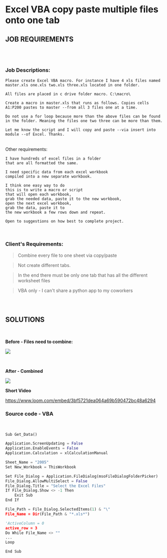 
# **Excel VBA copy paste multiple files onto one tab**

## **JOB REQUIREMENTS**
<br />

<!-- ##### **Job Post URL:** `<link>` : ***<https://www.upwork.com/nx/wm/pre-hire/f/offer/21667045>*** -->
<br />

### **Job Descriptions:**

    Please create Excel VBA macro. For instance I have 4 xls files named master.xls one.xls two.xls three.xls located in one folder.

    All files are placed in c drive folder macro. C:\macro\

    Create a macro in master.xls that runs as follows. Copies cells A1:P200 pastes to master --from all 3 files one at a time.

    Do not use a for loop because more than the above files can be found in the folder. Meaning the files one two three can be more than them.

    Let me know the script and I will copy and paste --via insert into module --of Excel. Thanks.


<br />
Other requirements:

    I have hundreds of excel files in a folder 
    that are all formatted the same.  

    I need specific data from each excel workbook 
    compiled into a new separate workbook.

    I think one easy way to do 
    this is to write a macro or script 
    that will open each workbook, 
    grab the needed data, paste it to the new workbook, 
    open the next excel workbook, 
    grab the data, paste it to 
    the new workbook a few rows down and repeat.  

    Open to suggestions on how best to complete project.

<br />

### **Client's Requirements:**

> Combine every file to one sheet via copy/paste

> Not create different tabs. 

> In the end there must be only one tab that has all the different worksheet files

> VBA only - I can't share a python app to my coworkers

<br />

#
## **SOLUTIONS**

<br />

**Before - Files need to combine:**

![](https://github.com/nhphuc2210/previous-similar-projects/blob/main/vba--combine-files/.data/before-file-need-to-combine.jpg)

<br />

**After - Combined**

![](https://github.com/nhphuc2210/previous-similar-projects/blob/main/vba--combine-files/.data/after-combined-by-button.jpg)

**Short Video**


https://www.loom.com/embed/3bf5721dea064a69b590472bc48a6294



### **Source code - VBA**

<br />


```python
Sub Get_Data()

Application.ScreenUpdating = False
Application.EnableEvents = False
Application.Calculation = xlCalculationManual

Sheet_Name = "2005"
Set New_Workbook = ThisWorkbook

Set File_Dialog = Application.FileDialog(msoFileDialogFolderPicker)
File_Dialog.AllowMultiSelect = False
File_Dialog.Title = "Select the Excel Files"
If File_Dialog.Show <> -1 Then
    Exit Sub
End If

File_Path = File_Dialog.SelectedItems(1) & "\"
File_Name = Dir(File_Path & "*.xls*")

'ActiveColumn = 0
active_row = 3
Do While File_Name <> ""
...
Loop

End Sub
```

<!-- 


    Set File = Workbooks.Open(Filename:=File_Path & File_Name)
    Set TotalRange = File.Worksheets(Sheet_Name).UsedRange
    Set TotalRange = TotalRange.Offset(1, 0).Resize(TotalRange.Rows.Count - 1, _
                                               TotalRange.Columns.Count)
    TotalRange.Copy
    
    'ActiveColumn = ActiveColumn + 1
      
    active_row = active_row - 1
    New_Workbook.Worksheets("Sheet1").Cells(active_row, 1).PasteSpecial Paste:=xlPasteAll
    
    row_number = File.Worksheets(1).UsedRange.Rows.Count
    active_row = active_row + row_number
    
    'ActiveColumn = ActiveColumn + File.Worksheets(1).UsedRange.Columns.Count
    
    'MsgBox File_Name
    File.Application.CutCopyMode = False
    File.Close True
    
    File_Name = Dir() -->

